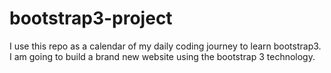 # bootstrap3-project
Ι use this repo as a calendar of my daily coding journey to learn bootstrap3.
 I am going to build a brand new website using the bootstrap 3 technology. 
